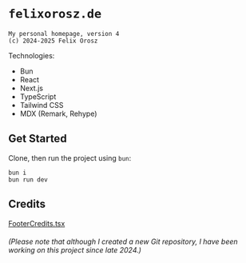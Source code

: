 # `felixorosz.de`

```
My personal homepage, version 4
(c) 2024-2025 Felix Orosz
```

Technologies:
- Bun
- React
- Next.js
- TypeScript
- Tailwind CSS
- MDX (Remark, Rehype)

## Get Started

Clone, then run the project using `bun`:

```
bun i
bun run dev
```

## Credits
[FooterCredits.tsx](src\components\layout\footer\FooterCredits.tsx)

###### (Please note that although I created a new Git repository, I have been working on this project since late 2024.)
